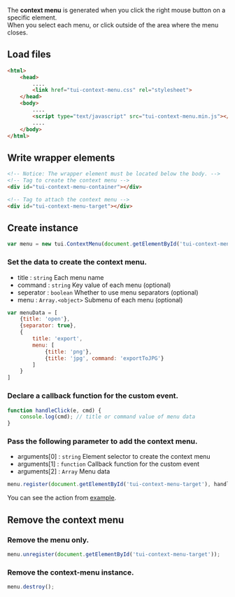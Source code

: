 The **context menu** is generated when you click the right mouse button on a specific element.  
When you select each menu, or click outside of the area where the menu closes.

## Load files

```html
<html>
    <head>
        ....
        <link href="tui-context-menu.css" rel="stylesheet">
    </head>
    <body>
        ....
        <script type="text/javascript" src="tui-context-menu.min.js"></script>
        ....
    </body>
</html>
```

## Write wrapper elements

```html
<!-- Notice: The wrapper element must be located below the body. -->
<!-- Tag to create the context menu -->
<div id="tui-context-menu-container"></div>

<!-- Tag to attach the context menu -->
<div id="tui-context-menu-target"></div>
```

## Create instance

```js
var menu = new tui.ContextMenu(document.getElementById('tui-context-menu-container'));
```

### Set the data to create the context menu.

* title : `string` Each menu name
* command : `string` Key value of each menu (optional)
* seperator : `boolean` Whether to use menu separators (optional)
* menu : `Array.<object>` Submenu of each menu (optional)

```js
var menuData = [
    {title: 'open'},
    {separator: true},
    {
        title: 'export',
        menu: [
            {title: 'png'},
            {title: 'jpg', command: 'exportToJPG'}
        ]
    }
]
```

### Declare a callback function for the custom event.

```js
function handleClick(e, cmd) {
    console.log(cmd); // title or command value of menu data
}
```

### Pass the following parameter to add the context menu.

* arguments[0] : `string` Element selector to create the context menu
* arguments[1] : `function` Callback function for the custom event
* arguments[2] : `Array` Menu data

```js
menu.register(document.getElementById('tui-context-menu-target'), handleClick, menuData);
```

You can see the action from [example](https://nhn.github.io/tui.context-menu/latest/tutorial-example01-basic).

## Remove the context menu

### Remove the menu only.

```js
menu.unregister(document.getElementById('tui-context-menu-target'));
```

### Remove the context-menu instance.

```js
menu.destroy();
```
